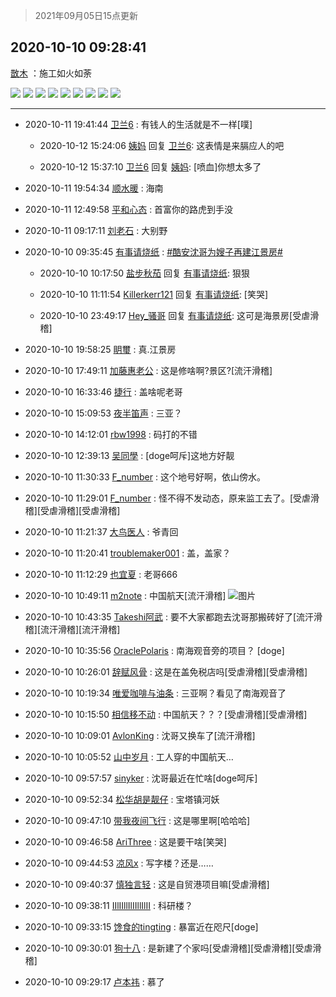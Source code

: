> 2021年09月05日15点更新
<link rel="stylesheet" href="https://cdn.jsdelivr.net/gh/taotie6/sampleJSON@main/css/photo_show.css">


 ## 2020-10-10 09:28:41 

 [㪚木](https://www.coolapk.com/feed/22142271?shareKey=OGUwZjQ1MTc3Y2IxNjEzMTc1ODA~) ：施工如火如荼 

<div class="album">
<img class="img-item" src="https://image.coolapk.com/feed/2020/1010/09/1081091_657d4a80_3317_8732@1832x1031.jpeg" />
<img class="img-item" src="https://image.coolapk.com/feed/2020/1010/09/1081091_36528817_3317_8734@1920x1080.jpeg" />
<img class="img-item" src="https://image.coolapk.com/feed/2020/1010/09/1081091_6cac5fc8_3317_8736@743x1320.jpeg" />
<img class="img-item" src="https://image.coolapk.com/feed/2020/1010/09/1081091_365bc967_3317_8738@1399x787.jpeg" />
<img class="img-item" src="https://image.coolapk.com/feed/2020/1010/09/1081091_3424b8eb_3317_874@1621x912.jpeg" />
<img class="img-item" src="https://image.coolapk.com/feed/2020/1010/09/1081091_2da0a166_3317_8741@1920x1080.jpeg" />
<img class="img-item" src="https://image.coolapk.com/feed/2020/1010/09/1081091_02b83cd4_3317_8743@1374x773.jpeg" />
<img class="img-item" src="https://image.coolapk.com/feed/2020/1010/09/1081091_34f31c1f_3317_8745@1898x1068.jpeg" />
<img class="img-item" src="https://image.coolapk.com/feed/2020/1010/09/1081091_85d4782c_3317_8747@1498x843.jpeg" />
</div>

 ------- 

- 2020-10-11 19:41:44 [卫兰6](uid=1286107) : 有钱人的生活就是不一样[噗] 

    - 2020-10-12 15:24:06 [姨妈](uid=1604292) 回复 [卫兰6](uid=1286107): 这表情是来膈应人的吧 

    - 2020-10-12 15:37:10 [卫兰6](uid=1286107) 回复 [姨妈](uid=1604292): [喷血]你想太多了 

- 2020-10-11 19:54:34 [顺水暖](uid=2030768) : 海南 

- 2020-10-11 12:49:58 [平和心态](uid=2661636) : 首富你的路虎到手没 

- 2020-10-11 09:17:11 [刘老石](uid=2738848) : 大别野 

- 2020-10-10 09:35:45 [有事请烧纸](uid=1802946) : <a class="feed-link-tag" href="/t/酷安沈哥为嫂子再建江景房?type=0">#酷安沈哥为嫂子再建江景房#</a> 

    - 2020-10-10 10:17:50 [盐步秋茄](uid=1003634) 回复 [有事请烧纸](uid=1802946): 狠狠 

    - 2020-10-10 11:11:54 [Killerkerr121](uid=1250349) 回复 [有事请烧纸](uid=1802946): [笑哭] 

    - 2020-10-10 23:49:17 [Hey_骚哥](uid=3677651) 回复 [有事请烧纸](uid=1802946): 这可是海景房[受虐滑稽] 

- 2020-10-10 19:58:25 [眀璽](uid=1626200) : 真.江景房 

- 2020-10-10 17:49:11 [加藤惠老公](uid=1266680) : 这是修啥啊?景区?[流汗滑稽] 

- 2020-10-10 16:33:46 [捷行](uid=1629443) : 盖啥呢老哥 

- 2020-10-10 15:09:53 [夜半笛声](uid=1201240) : 三亚？ 

- 2020-10-10 14:12:01 [rbw1998](uid=602980) : 码打的不错 

- 2020-10-10 12:39:13 [吴同學](uid=1320218) : [doge呵斥]这地方好靓 

- 2020-10-10 11:30:33 [F_number](uid=3294719) : 这个地号好啊，依山傍水。 

- 2020-10-10 11:29:01 [F_number](uid=3294719) : 怪不得不发动态，原来监工去了。[受虐滑稽][受虐滑稽][受虐滑稽] 

- 2020-10-10 11:21:37 [大鸟医人](uid=1511304) : 爷青回 

- 2020-10-10 11:20:41 [troublemaker001](uid=1558211) : 盖，盖家？ 

- 2020-10-10 11:12:29 [也宜夏](uid=525398) : 老哥666 

- 2020-10-10 10:49:11 [m2note](uid=735698) : 中国航天[流汗滑稽] ![图片](https://image.coolapk.com/feed/2020/1010/10/735698_64cb1f87_8150_0907@1080x2160.jpeg)

- 2020-10-10 10:43:35 [Takeshi阿武](uid=2891233) : 要不大家都跑去沈哥那搬砖好了[流汗滑稽][流汗滑稽][流汗滑稽] 

- 2020-10-10 10:35:56 [OraclePolaris](uid=1370136) : 南海观音旁的项目？
[doge] 

- 2020-10-10 10:26:01 [辞赋风骨](uid=875865) : 这是在盖免税店吗[受虐滑稽][受虐滑稽] 

- 2020-10-10 10:19:34 [唯爱咖啡与油条](uid=2799079) : 三亚啊？看见了南海观音了 

- 2020-10-10 10:15:50 [相信移不动](uid=1979165) : 中国航天？？？[受虐滑稽][受虐滑稽] 

- 2020-10-10 10:09:01 [AvlonKing](uid=964891) : 沈哥又换车了[流汗滑稽] 

- 2020-10-10 10:05:52 [山中岁月](uid=2158518) : 工人穿的中国航天… 

- 2020-10-10 09:57:57 [sinyker](uid=684334) : 沈哥最近在忙啥[doge呵斥] 

- 2020-10-10 09:52:34 [松华胡是靓仔](uid=692318) : 宝塔镇河妖 

- 2020-10-10 09:47:10 [带我夜间飞行](uid=790017) : 这是哪里啊[哈哈哈] 

- 2020-10-10 09:46:58 [AriThree](uid=1560115) : 这是要干啥[笑哭] 

- 2020-10-10 09:44:53 [凉风x](uid=1300277) : 写字楼？还是…… 

- 2020-10-10 09:40:37 [慎独言轻](uid=1639501) : 这是自贸港项目嘛[受虐滑稽] 

- 2020-10-10 09:38:11 [IIlIIllIlIIllIlII](uid=1286315) : 科研楼？ 

- 2020-10-10 09:33:15 [馋食的tingting](uid=1031786) : 暴富近在咫尺[doge] 

- 2020-10-10 09:30:01 [狗十八](uid=1812189) : 是新建了个家吗[受虐滑稽][受虐滑稽][受虐滑稽] 

- 2020-10-10 09:29:17 [卢本祎](uid=2851774) : 慕了 

